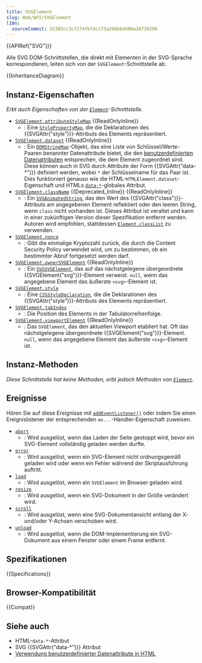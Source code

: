 ```yaml
---
title: SVGElement
slug: Web/API/SVGElement
l10n:
  sourceCommit: 32305cc3cf274fbfdcc73a296bbd400a26f38296
---
```


{{APIRef("SVG")}}

Alle SVG DOM-Schnittstellen, die direkt mit Elementen in der SVG-Sprache korrespondieren, leiten sich von der `SVGElement`-Schnittstelle ab.

{{InheritanceDiagram}}

## Instanz-Eigenschaften

_Erbt auch Eigenschaften von der [`Element`](/de/docs/Web/API/Element)-Schnittstelle._

- [`SVGElement.attributeStyleMap`](/de/docs/Web/API/SVGElement/attributeStyleMap) {{ReadOnlyInline}}
  - : Eine [`StylePropertyMap`](/de/docs/Web/API/StylePropertyMap), die die Deklarationen des {{SVGAttr("style")}}-Attributs des Elements repräsentiert.
- [`SVGElement.dataset`](/de/docs/Web/API/SVGElement/dataset) {{ReadOnlyInline}}
  - : Ein [`DOMStringMap`](/de/docs/Web/API/DOMStringMap)-Objekt, das eine Liste von Schlüssel/​Werte-Paaren benannter Datenattribute bietet, die den [benutzerdefinierten Datenattributen](/de/docs/Learn/HTML/Howto/Use_data_attributes) entsprechen, die dem Element zugeordnet sind. Diese können auch in SVG durch Attribute der Form {{SVGAttr("data-*")}} definiert werden, wobei `*` der Schlüsselname für das Paar ist. Dies funktioniert genauso wie die HTML-`HTMLElement.dataset`-Eigenschaft und HTMLs [`data-*`](/de/docs/Web/HTML/Global_attributes/data-*)-globales Attribut.
- [`SVGElement.className`](/de/docs/Web/API/SVGElement/className) {{Deprecated_Inline}} {{ReadOnlyInline}}
  - : Ein [`SVGAnimatedString`](/de/docs/Web/API/SVGAnimatedString), das den Wert des {{SVGAttr("class")}}-Attributs am angegebenen Element reflektiert oder den leeren String, wenn `class` nicht vorhanden ist. Dieses Attribut ist veraltet und kann in einer zukünftigen Version dieser Spezifikation entfernt werden. Autoren wird empfohlen, stattdessen [`Element.classList`](/de/docs/Web/API/Element/classList) zu verwenden.
- [`SVGElement.nonce`](/de/docs/Web/API/SVGElement/nonce)
  - : Gibt die einmalige Kryptozahl zurück, die durch die Content Security Policy verwendet wird, um zu bestimmen, ob ein bestimmter Abruf fortgesetzt werden darf.
- [`SVGElement.ownerSVGElement`](/de/docs/Web/API/SVGElement/ownerSVGElement) {{ReadOnlyInline}}
  - : Ein [`SVGSVGElement`](/de/docs/Web/API/SVGSVGElement), das auf das nächstgelegene übergeordnete {{SVGElement("svg")}}-Element verweist. `null`, wenn das angegebene Element das äußerste `<svg>`-Element ist.
- [`SVGElement.style`](/de/docs/Web/API/SVGElement/style)
  - : Eine [`CSSStyleDeclaration`](/de/docs/Web/API/CSSStyleDeclaration), die die Deklarationen des {{SVGAttr("style")}}-Attributs des Elements repräsentiert.
- [`SVGElement.tabIndex`](/de/docs/Web/API/SVGElement/tabIndex)
  - : Die Position des Elements in der Tabulatorreihenfolge.
- [`SVGElement.viewportElement`](/de/docs/Web/API/SVGElement/viewportElement) {{ReadOnlyInline}}
  - : Das `SVGElement`, das den aktuellen Viewport etabliert hat. Oft das nächstgelegene übergeordnete {{SVGElement("svg")}}-Element. `null`, wenn das angegebene Element das äußerste `<svg>`-Element ist.

## Instanz-Methoden

_Diese Schnittstelle hat keine Methoden, erbt jedoch Methoden von [`Element`](/de/docs/Web/API/Element)._

## Ereignisse

Hören Sie auf diese Ereignisse mit [`addEventListener()`](/de/docs/Web/API/EventTarget/addEventListener) oder indem Sie einen Ereignislistener der entsprechenden `on...`-Handler-Eigenschaft zuweisen.

- [`abort`](/de/docs/Web/API/SVGElement/abort_event)
  - : Wird ausgelöst, wenn das Laden der Seite gestoppt wird, bevor ein SVG-Element vollständig geladen werden durfte.
- [`error`](/de/docs/Web/API/SVGElement/error_event)
  - : Wird ausgelöst, wenn ein SVG-Element nicht ordnungsgemäß geladen wird oder wenn ein Fehler während der Skriptausführung auftritt.
- [`load`](/de/docs/Web/API/SVGElement/load_event)
  - : Wird ausgelöst, wenn ein `SVGElement` im Browser geladen wird.
- [`resize`](/de/docs/Web/API/SVGElement/resize_event)
  - : Wird ausgelöst, wenn ein SVG-Dokument in der Größe verändert wird.
- [`scroll`](/de/docs/Web/API/SVGElement/scroll_event)
  - : Wird ausgelöst, wenn eine SVG-Dokumentansicht entlang der X- und/oder Y-Achsen verschoben wird.
- [`unload`](/de/docs/Web/API/SVGElement/unload_event)
  - : Wird ausgelöst, wenn die DOM-Implementierung ein SVG-Dokument aus einem Fenster oder einem Frame entfernt.

## Spezifikationen

{{Specifications}}

## Browser-Kompatibilität

{{Compat}}

## Siehe auch

- HTML-`data-*`-Attribut
- SVG {{SVGAttr("data-*")}} Attribut
- [Verwendung benutzerdefinierter Datenattribute in HTML](/de/docs/Learn/HTML/Howto/Use_data_attributes)
